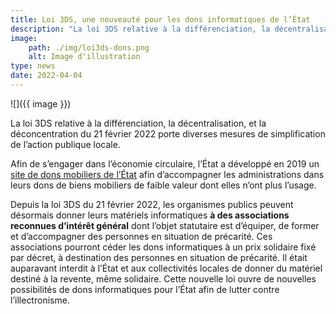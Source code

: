```yaml
---
title: Loi 3DS, une nouveauté pour les dons informatiques de l’État
description: "La loi 3DS relative à la différenciation, la décentralisation, et la déconcentration porte diverses mesures de simplification de l’action publique locale notamment en facilitant les dons informatiques vers les associations."
image: 
    path: ./img/loi3ds-dons.png
    alt: Image d'illustration
type: news
date: 2022-04-04
---
```


![]({{ image }})

La loi 3DS relative à la différenciation, la décentralisation, et la déconcentration du 21 février 2022 porte diverses mesures de simplification de l’action publique locale.

Afin de s’engager dans l’économie circulaire, l’État a développé en 2019 un [site de dons mobiliers de l’État](https://dons.encheres-domaine.gouv.fr/) afin d’accompagner les administrations dans leurs dons de biens mobiliers de faible valeur dont elles n’ont plus l’usage.

Depuis la loi 3DS du 21 février 2022, les organismes publics peuvent désormais donner leurs matériels informatiques **à des associations reconnues d’intérêt général** dont l’objet statutaire est d’équiper, de former et d’accompagner des personnes en situation de précarité. Ces associations pourront céder les dons informatiques à un prix solidaire fixé par décret, à destination des personnes en situation de précarité. Il était auparavant interdit à l’État et aux collectivités locales de donner du matériel destiné à la revente, même solidaire. Cette nouvelle loi ouvre de nouvelles possibilités de dons informatiques pour l’État afin de lutter contre l’illectronisme.
